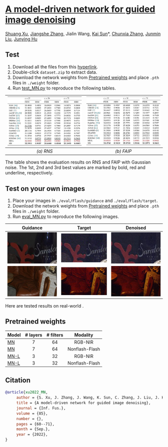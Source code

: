 # [A model-driven network for guided image denoising](https://doi.org/10.1016/j.inffus.2022.03.006)

[Shuang Xu](https://shuangxu96.github.io/), [Jiangshe Zhang](http://gr.xjtu.edu.cn/web/jszhang), Jialin Wang, [Kai Sun](http://math.xjtu.edu.cn/info/1372/10164.htm)*, [Chunxia Zhang](http://gr.xjtu.edu.cn/web/cxzhang ), [Junmin Liu](http://gr.xjtu.edu.cn/web/junminliu ), [Junying Hu](https://math.nwu.edu.cn/info/1191/2772.htm)


Test
----------
1. Download all the files from this [hyperlink](https://drive.google.com/drive/folders/1-BS3MSU8J9kLCjswoRbjo3i5e7BK2cSB?usp=sharing). 
2. Double-click `dataset.zip` to extract data.
3. Download the network weights from [Pretrained weights](#pretrained-weights) and place `.pth` files in `./weight` folder.
4. Run [test_MN.py](test_MN.py) to reproduce the following tables. 

|<img src="figs/NIR_table.jpg" width="450px"/>|<img src="figs/Flash_table.jpg" width="450px"/>|
|:---:|:---:|
|<i>(a) RNS </i>|<i>(b) FAIP</i>|

The table shows the evaluation results on RNS and FAIP with Gaussian noise. The 1st, 2nd and 3rd best values are marked by bold, red and underline, respectively.

Test on your own images
----------
1. Place your images in `./eval/Flash/guidance` and `./eval/Flash/target`.
2. Download the network weights from [Pretrained weights](#pretrained-weights) and place `.pth` files in `./weight` folder.
3. Run [eval_MN.py](eval_MN.py) to reproduce the following images. 

|Guidance|Target|Denoised|
|:---:|:---:|:---:|
|<img src="figs/toys_guidance_crop.jpg" width="300px"/>|<img src="figs/toys_target_crop.jpg" width="300px"/>|<img src="figs/toys_crop.jpg" width="300px"/>|
|<img src="figs/sofa_guidance_crop.jpg" width="300px"/>|<img src="figs/sofa_target_crop.jpg" width="300px"/>|<img src="figs/sofa_crop.jpg" width="300px"/>|


Here are tested results on real-world .

Pretrained weights
----------

|Model|# layers|# filters| Modality|
|---|:--:|:---:|:---:|
|[MN](https://drive.google.com/file/d/1Z3TowUKxoAQr9g-vZz_F4f-WdZI7M21j/view?usp=sharing)     | 7 | 64 |RGB-NIR|
|[MN](https://drive.google.com/file/d/1T8OqTrHlAakKoDl1ZcZJhIS4d1RUfBay/view?usp=sharing)     | 7 | 64 |Nonflash-Flash|
|[MN-L](https://drive.google.com/file/d/1NMDN_w8d0F2WdmpuqKgYycecas8_L9iH/view?usp=sharing)| 3 | 32  |RGB-NIR|
|[MN-L](https://drive.google.com/file/d/18Tjcz5QYrkY32HFG-QDLQY2UGz3YbqEp/view?usp=sharing)| 3 | 32  |Nonflash-Flash|

Citation
----------
```BibTex
@article{xu2022_MN,
     author = {S. Xu, J. Zhang, J. Wang, K. Sun, C. Zhang, J. Liu, J. Hu},
     title = {A model-driven network for guided image denoising},
     journal = {Inf. Fus.},
     volume = {85},
     number = {},
     pages = {60--71},
     month = {Sep.},
     year = {2022},
}
```
